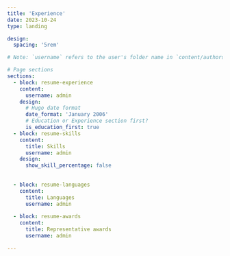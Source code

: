 ```yaml
---
title: 'Experience'
date: 2023-10-24
type: landing

design:
  spacing: '5rem'

# Note: `username` refers to the user's folder name in `content/authors/`

# Page sections
sections:
  - block: resume-experience
    content:
      username: admin
    design:
      # Hugo date format
      date_format: 'January 2006'
      # Education or Experience section first?
      is_education_first: true
  - block: resume-skills
    content:
      title: Skills
      username: admin
    design:
      show_skill_percentage: false
  
  
  - block: resume-languages
    content:
      title: Languages
      username: admin
  
  - block: resume-awards
    content:
      title: Representative awards
      username: admin
  
---
```

